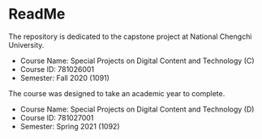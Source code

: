 # ReadMe

The repository is dedicated to the capstone project at National Chengchi University.

* Course Name: Special Projects on Digital Content and Technology (C)
* Course ID: 781026001
* Semester: Fall 2020 (1091)

The course was designed to take an academic year to complete.

* Course Name: Special Projects on Digital Content and Technology (D)
* Course ID: 781027001
* Semester: Spring 2021 (1092)

